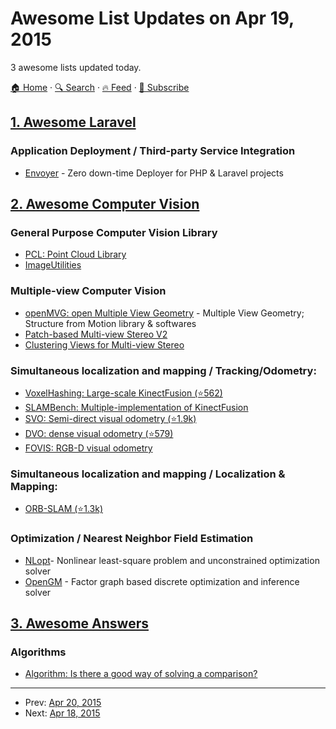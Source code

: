# Awesome List Updates on Apr 19, 2015

3 awesome lists updated today.

[🏠 Home](/README.md) · [🔍 Search](https://test.trackawesomelist.com/search/) · [🔥 Feed](https://test.trackawesomelist.com/feed.xml) · [📮 Subscribe](https://trackawesomelist.us17.list-manage.com/subscribe?u=d2f0117aa829c83a63ec63c2f&id=36a103854c)



## [1. Awesome Laravel](/content/chiraggude/awesome-laravel/README.md)

### Application Deployment / Third-party Service Integration

*   [Envoyer](https://envoyer.io/) - Zero down-time Deployer for PHP & Laravel projects

## [2. Awesome Computer Vision](/content/jbhuang0604/awesome-computer-vision/README.md)

### General Purpose Computer Vision Library

*   [PCL: Point Cloud Library](http://pointclouds.org/)
*   [ImageUtilities](https://gitorious.org/imageutilities)

### Multiple-view Computer Vision

*   [openMVG: open Multiple View Geometry](http://imagine.enpc.fr/\~moulonp/openMVG/) - Multiple View Geometry; Structure from Motion library & softwares
*   [Patch-based Multi-view Stereo V2](http://www.di.ens.fr/pmvs/)
*   [Clustering Views for Multi-view Stereo](http://www.di.ens.fr/cmvs/)

### Simultaneous localization and mapping / Tracking/Odometry:

*   [VoxelHashing: Large-scale KinectFusion (⭐562)](https://github.com/nachtmar/VoxelHashing)
*   [SLAMBench: Multiple-implementation of KinectFusion](http://apt.cs.manchester.ac.uk/projects/PAMELA/tools/SLAMBench/)
*   [SVO: Semi-direct visual odometry (⭐1.9k)](https://github.com/uzh-rpg/rpg_svo)
*   [DVO: dense visual odometry (⭐579)](https://github.com/tum-vision/dvo_slam)
*   [FOVIS: RGB-D visual odometry](https://code.google.com/p/fovis/)

### Simultaneous localization and mapping / Localization & Mapping:

*   [ORB-SLAM (⭐1.3k)](https://github.com/raulmur/ORB_SLAM)

### Optimization / Nearest Neighbor Field Estimation

*   [NLopt](http://ab-initio.mit.edu/wiki/index.php/NLopt)- Nonlinear least-square problem and unconstrained optimization solver
*   [OpenGM](http://hci.iwr.uni-heidelberg.de/opengm2/) - Factor graph based discrete optimization and inference solver

## [3. Awesome Answers](/content/cyberglot/awesome-answers/README.md)

### Algorithms

*   [Algorithm: Is there a good way of solving a comparison?](http://stackoverflow.com/a/2296538/1766338)

---

- Prev: [Apr 20, 2015](/content/2015/04/20/README.md)
- Next: [Apr 18, 2015](/content/2015/04/18/README.md)